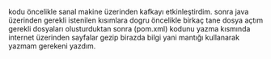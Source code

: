 kodu öncelikle sanal makine üzerinden kafkayı etkinleştirdim. sonra java üzerinden gerekli istenilen kısımlara dogru öncelikle birkaç tane dosya açtım gerekli dosyaları olusturduktan sonra (pom.xml) kodunu yazma kısmında internet üzerinden sayfalar gezip birazda 
bilgi yani mantığı kullanarak yazmam gerekeni yazdım.
